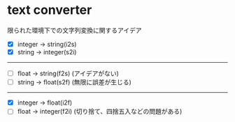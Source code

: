 # text converter
限られた環境下での文字列変換に関するアイデア

- [x] integer -> string(i2s)
- [x] string -> integer(s2i)
---
- [ ] float -> string(f2s) (アイデアがない)
- [ ] string -> float(s2f) (無限に誤差が生じる)
---
- [x] integer -> float(i2f)
- [ ] float -> integer(f2i) (切り捨て、四捨五入などの問題がある)
